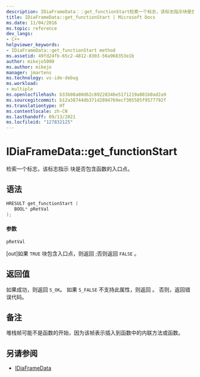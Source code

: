 ```yaml
---
description: IDiaFrameData：：get_functionStart检索一个标志，该标志指示块是否包含函数的入口点。
title: IDiaFrameData::get_functionStart | Microsoft Docs
ms.date: 11/04/2016
ms.topic: reference
dev_langs:
- C++
helpviewer_keywords:
- IDiaFrameData::get_functionStart method
ms.assetid: 49fd24fb-65c2-4812-8303-56a968353e1b
author: mikejo5000
ms.author: mikejo
manager: jmartens
ms.technology: vs-ide-debug
ms.workload:
- multiple
ms.openlocfilehash: b33b08a00d62c89228346e5171219a801b0ad2a9
ms.sourcegitcommit: b12a38744db371d2894769ecf305585f9577792f
ms.translationtype: HT
ms.contentlocale: zh-CN
ms.lasthandoff: 09/13/2021
ms.locfileid: "127832125"
---
```

# <a name="idiaframedataget_functionstart"></a>IDiaFrameData::get_functionStart
检索一个标志，该标志指示 块是否包含函数的入口点。

## <a name="syntax"></a>语法

```C++
HRESULT get_functionStart ( 
   BOOL* pRetVal
);
```

#### <a name="parameters"></a>参数
 `pRetVal`

[out]如果 `TRUE` 块包含入口点，则返回 ;否则返回 `FALSE` 。

## <a name="return-value"></a>返回值
 如果成功，则返回 `S_OK`。 如果 `S_FALSE` 不支持此属性，则返回 。 否则，返回错误代码。

## <a name="remarks"></a>备注
 堆栈帧可能不是函数的开始，因为该帧表示插入到函数中的内联方法或函数。

## <a name="see-also"></a>另请参阅
- [IDiaFrameData](../../debugger/debug-interface-access/idiaframedata.md)
